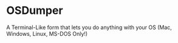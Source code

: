 # OSDumper
A Terminal-Like form that lets you do anything with your OS (Mac, Windows, Linux, MS-DOS Only!)
